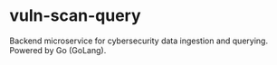 # vuln-scan-query
Backend microservice for cybersecurity data ingestion and querying. Powered by Go (GoLang).
